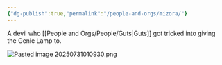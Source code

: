 ```yaml
---
{"dg-publish":true,"permalink":"/people-and-orgs/mizora/"}
---
```



A devil who [[People and Orgs/People/Guts\|Guts]] got tricked into giving the Genie Lamp to. 

![Pasted image 20250731010930.png](/img/user/z%20Photos/Pasted%20image%2020250731010930.png)